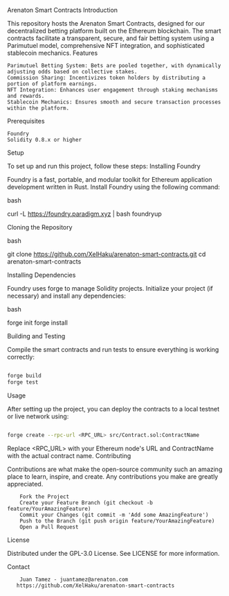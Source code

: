 Arenaton Smart Contracts
Introduction

This repository hosts the Arenaton Smart Contracts, designed for our decentralized betting platform built on the Ethereum blockchain. The smart contracts facilitate a transparent, secure, and fair betting system using a Parimutuel model, comprehensive NFT integration, and sophisticated stablecoin mechanics.
Features

    Parimutuel Betting System: Bets are pooled together, with dynamically adjusting odds based on collective stakes.
    Commission Sharing: Incentivizes token holders by distributing a portion of platform earnings.
    NFT Integration: Enhances user engagement through staking mechanisms and rewards.
    Stablecoin Mechanics: Ensures smooth and secure transaction processes within the platform.

Prerequisites

    Foundry
    Solidity 0.8.x or higher

Setup

To set up and run this project, follow these steps:
Installing Foundry

Foundry is a fast, portable, and modular toolkit for Ethereum application development written in Rust. Install Foundry using the following command:

bash

curl -L https://foundry.paradigm.xyz | bash
foundryup

Cloning the Repository

bash

git clone https://github.com/XelHaku/arenaton-smart-contracts.git
cd arenaton-smart-contracts

Installing Dependencies

Foundry uses forge to manage Solidity projects. Initialize your project (if necessary) and install any dependencies:

bash

forge init
forge install

Building and Testing

Compile the smart contracts and run tests to ensure everything is working correctly:

```bash

forge build
forge test
```

Usage

After setting up the project, you can deploy the contracts to a local testnet or live network using:

```bash

forge create --rpc-url <RPC_URL> src/Contract.sol:ContractName
```

Replace <RPC_URL> with your Ethereum node's URL and ContractName with the actual contract name.
Contributing

Contributions are what make the open-source community such an amazing place to learn, inspire, and create. Any contributions you make are greatly appreciated.

```
    Fork the Project
    Create your Feature Branch (git checkout -b feature/YourAmazingFeature)
    Commit your Changes (git commit -m 'Add some AmazingFeature')
    Push to the Branch (git push origin feature/YourAmazingFeature)
    Open a Pull Request
```

License

Distributed under the GPL-3.0 License. See LICENSE for more information.

Contact

```
    Juan Tamez - juantamez@arenaton.com
   https://github.com/XelHaku/arenaton-smart-contracts
```
